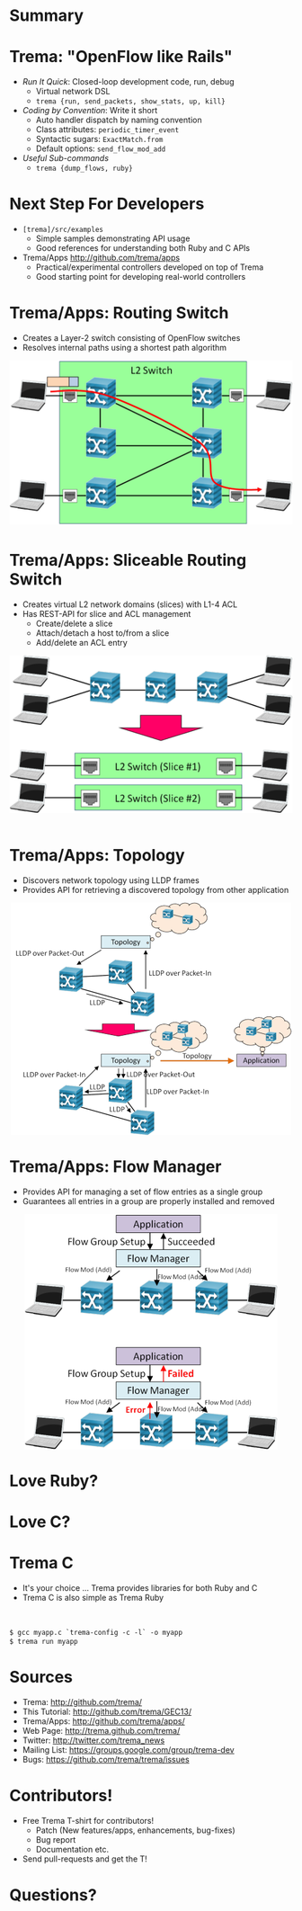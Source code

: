 <!SLIDE>
# Summary #######################################################################


<!SLIDE small incremental transition=uncover>
# Trema: "OpenFlow like Rails" ##################################################

* <i>Run It Quick</i>: Closed-loop development code, run, debug
  * Virtual network DSL
  * `trema {run, send_packets, show_stats, up, kill}`
* <i>Coding by Convention</i>: Write it short
  * Auto handler dispatch by naming convention
  * Class attributes: `periodic_timer_event`
  * Syntactic sugars: `ExactMatch.from`
  * Default options: `send_flow_mod_add`
* <i>Useful Sub-commands</i>
  * `trema {dump_flows, ruby}`


<!SLIDE small>
# Next Step For Developers #####################################################

* `[trema]/src/examples`
  * Simple samples demonstrating API usage
  * Good references for understanding both Ruby and C APIs
* Trema/Apps <http://github.com/trema/apps>
  * Practical/experimental controllers developed on top of Trema
  * Good starting point for developing real-world controllers


<!SLIDE small>
# Trema/Apps: Routing Switch ###################################################

* Creates a Layer-2 switch consisting of OpenFlow switches
* Resolves internal paths using a shortest path algorithm

<div align="center" style="height: 300px;"><img src="routing_switch.png"/></div>


<!SLIDE small>
# Trema/Apps: Sliceable Routing Switch #########################################

* Creates virtual L2 network domains (slices) with L1-4 ACL
* Has REST-API for slice and ACL management
  * Create/delete a slice
  * Attach/detach a host to/from a slice
  * Add/delete an ACL entry

<div align="center" style="height: 300px;"><img src="sliceable_routing_switch.png"/></div>


<!SLIDE small>
# Trema/Apps: Topology #########################################################
* Discovers network topology using LLDP frames
* Provides API for retrieving a discovered topology from other application

<div align="center" style="height: 414px;"><img src="topology.png"/></div>


<!SLIDE small>
# Trema/Apps: Flow Manager #####################################################
* Provides API for managing a set of flow entries as a single group
* Guarantees all entries in a group are properly installed and removed

<div align="center" style="height: 419px;"><img src="flow_manager.png"/></div>


<!SLIDE>
# Love Ruby? ###################################################################


<!SLIDE>
# Love C? ######################################################################


<!SLIDE small>
# Trema C ######################################################################

* It's your choice ... Trema provides libraries for both Ruby and C
* Trema C is also simple as Trema Ruby

<br />

	$ gcc myapp.c `trema-config -c -l` -o myapp
	$ trema run myapp


<!SLIDE small>
# Sources ######################################################################

* Trema: <http://github.com/trema/>
* This Tutorial: <http://github.com/trema/GEC13/>
* Trema/Apps: <http://github.com/trema/apps/>
* Web Page: <http://trema.github.com/trema/>
* Twitter: <http://twitter.com/trema_news>
* Mailing List: <https://groups.google.com/group/trema-dev>
* Bugs: <https://github.com/trema/trema/issues>


<!SLIDE small>
# Contributors! ################################################################

* Free Trema T-shirt for contributors!
  * Patch (New features/apps, enhancements, bug-fixes)
  * Bug report
  * Documentation etc.
* Send pull-requests and get the T!


<!SLIDE>
# Questions? ###################################################################



